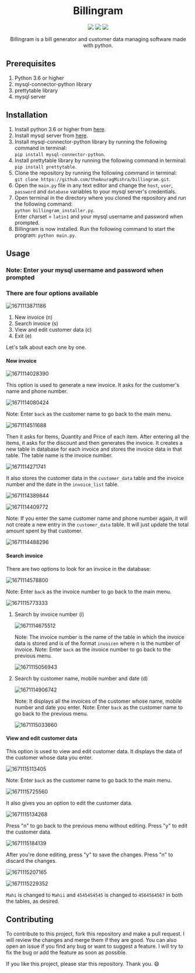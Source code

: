 <div align=center><h1>Billingram</h1>
<a href="https://twitter.com/GiuocoPianoSimp"><img src="https://img.shields.io/twitter/follow/GiuocoPianoSimp?style=social"></a>
<a href="https://discord.gg/nhzEgqwBwp"><img src="https://img.shields.io/discord/947433833660317706?label=Discord&style=social"></a>
<a href="https://www.youtube.com/channel/UC9DloEs6b9xLwtQQTe0F32g"><img src="https://img.shields.io/youtube/channel/subscribers/UC9DloEs6b9xLwtQQTe0F32g?label=YouTube&style=social"></a>
<p>
Billingram is a bill generator and customer data managing software made with python.
</p>
</div>

## Prerequisites

1. Python 3.6 or higher
2. mysql-connector-python library
3. prettytable library
4. mysql server

## Installation

1. Install python 3.6 or higher from [here](https://www.python.org/downloads/).
2. Install mysql server from [here](https://dev.mysql.com/downloads/mysql/).
3. Install mysql-connector-python library by running the following command in terminal:  
   `pip install mysql-connector-python`.
4. Install prettytable library by running the following command in terminal:
   `pip install prettytable`.
5. Clone the repository by running the following command in terminal:  
   `git clone https://github.com/theAnuragMishra/billingram.git`.
6. Open the `main.py` file in any text editor and change the `host`, `user`, `password` and `database` variables to your mysql server's credentials.
7. Open terminal in the directory where you cloned the repository and run the following command:  
   `python billingram_installer.py`.  
   Enter charset = `latin1` and your mysql username and password when prompted.
8. Billingram is now installed. Run the following command to start the program:
   `python main.py`.

## Usage

### Note: Enter your mysql username and password when prompted

### There are four options available

![1671113871186](image/readme/1671113871186.png)

1. New invoice (n)
2. Search invoice (s)
3. View and edit customer data (c)
4. Exit (e)

Let's talk about each one by one.

#### New invoice

![1671114028390](image/readme/1671114028390.png)

This option is used to generate a new invoice. It asks for the customer's name and phone number.

![1671114080424](image/readme/1671114080424.png)

Note: Enter `back` as the customer name to go back to the main menu.

![1671114511688](image/readme/1671114511688.png)

Then it asks for Items, Quantity and Price of each item. After entering all the items, it asks for the discount and then generates the invoice.
It creates a new table in database for each invoice and stores the invoice data in that table. The table name is the invoice number.

![1671114271741](image/readme/1671114271741.png)

It also stores the customer data in the `customer_data` table and the invoice number and the date in the `invoice_list` table.

![1671114389844](image/readme/1671114389844.png)

![1671114409772](image/readme/1671114409772.png)

Note: If you enter the same customer name and phone number again, it will not create a new entry in the `customer_data` table. It will just update the total amount spent by that customer.

![1671114488296](image/readme/1671114488296.png)

#### Search invoice

There are two options to look for an invoice in the database:

![1671114578800](image/readme/1671114578800.png)

Note: Enter `back` as the invoice number to go back to the main menu.

![1671115773333](image/readme/1671115773333.png)

1. Search by invoice number (i)

   ![1671114675512](image/readme/1671114675512.png)

   Note: The invoice number is the name of the table in which the invoice data is stored and is of the format `invoicen` where n is the number of invoice.
   Note: Enter `back` as the invoice number to go back to the previous menu.

   ![1671115056943](image/readme/1671115056943.png)

2. Search by customer name, mobile number and date (d)

   ![1671114906742](image/readme/1671114906742.png)

   Note: It displays all the invoices of the customer whose name, mobile number and date you enter.
   Note: Enter `back` as the customer name to go back to the previous menu.

   ![1671115033660](image/readme/1671115033660.png)

#### View and edit customer data

This option is used to view and edit customer data. It displays the data of the customer whose data you enter.

![1671115113405](image/readme/1671115113405.png)

Note: Enter `back` as the customer name to go back to the main menu.

![1671115725560](image/readme/1671115725560.png)

It also gives you an option to edit the customer data.

![1671115134268](image/readme/1671115134268.png)

Press "n" to go back to the previous menu without editing. Press "y" to edit the customer data.

![1671115184139](image/readme/1671115184139.png)

After you're done editing, press "y" to save the changes. Press "n" to discard the changes.

![1671115207165](image/readme/1671115207165.png)

![1671115229352](image/readme/1671115229352.png)

`Mahi` is changed to `Mahii` and `4545454545` is changed to `4564564567` in both the tables, as desired.

## Contributing

To contribute to this project, fork this repository and make a pull request. I will review the changes and merge them if they are good. You can also open an issue if you find any bug or want to suggest a feature. I will try to fix the bug or add the feature as soon as possible.

If you like this project, please star this repository. Thank you. :smile:
